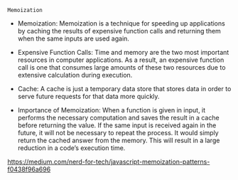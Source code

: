 `Memoization`

- Memoization: Memoization is a technique for speeding up applications by caching the results of expensive function calls and returning them when the same inputs are used again.

- Expensive Function Calls: Time and memory are the two most important resources in computer applications. As a result, an expensive function call is one that consumes large amounts of these two resources due to extensive calculation during execution.
- Cache: A cache is just a temporary data store that stores data in order to serve future requests for that data more quickly.

- Importance of Memoization: When a function is given in input, it performs the necessary computation and saves the result in a cache before returning the value. If the same input is received again in the future, it will not be necessary to repeat the process. It would simply return the cached answer from the memory. This will result in a large reduction in a code’s execution time.

https://medium.com/nerd-for-tech/javascript-memoization-patterns-f0438f96a696